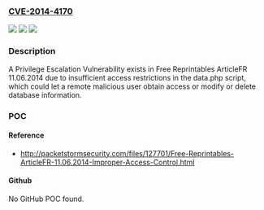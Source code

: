 ### [CVE-2014-4170](https://cve.mitre.org/cgi-bin/cvename.cgi?name=CVE-2014-4170)
![](https://img.shields.io/static/v1?label=Product&message=n%2Fa&color=blue)
![](https://img.shields.io/static/v1?label=Version&message=n%2Fa&color=blue)
![](https://img.shields.io/static/v1?label=Vulnerability&message=n%2Fa&color=brighgreen)

### Description

A Privilege Escalation Vulnerability exists in Free Reprintables ArticleFR 11.06.2014 due to insufficient access restrictions in the data.php script, which could let a remote malicious user obtain access or modify or delete database information.

### POC

#### Reference
- http://packetstormsecurity.com/files/127701/Free-Reprintables-ArticleFR-11.06.2014-Improper-Access-Control.html

#### Github
No GitHub POC found.


